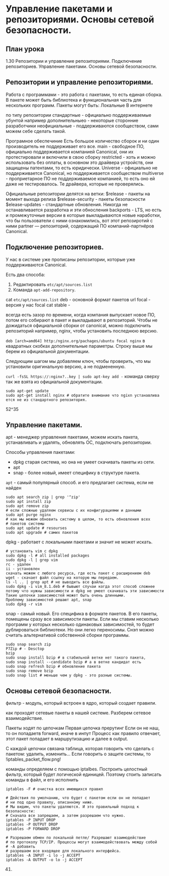 # Управление пакетами и репозиториями. Основы сетевой безопасности.

## План урока
1.30
Репозитории и управление репозиториями.
Подключение репозиториев.
Управление пакетами.
Основы сетевой безопасности.

## Репозитории и управление репозиториями.

Работа с программами - это работа с пакетами, то есть единая сборка.
В пакете может быть библиотека и функциональная часть для 
нескольких программ.
Пакеты могут быть:
Локальные 
В интернете

по типу репозитории
стандартные - официально поддерживаемые убунтой например
дополнительныео - некоторые сторонние разработчики
неофициальные - поддерживаются сообществом, сами можем себе сделать такой.

Програмное обеспечиние
Есть большое количество сборок и ни один производитель не поддерживает
его все.
main - свободное ПО, официально поддерживается компанией Canonical,
они их протестировали и включили в свою сборку
restricted - хоть и можно использовать без оплаты, в основном это
драйвера устройств, они защищены патентами, то есть юридически.
Universe - официально не поддерживается Canonical, но поддерживается
сообществом
multiverse - проприетарное ПО не поддерживаемое компанией, то есть
оно ей даже не тестировалось. Те драйвера, которые не проверялись.

Официальные репозитории делятся на ветки:
$release - пакеты на момент выхода релиза
$release-security - пакеты безопасности
$elease-updates - стандартные обновления. Никогда не останавливается
разработка и эти обносления
backports - LTS, но есть и промежуточные версии в которые выкладываются
новые наработки, что бы пользователи с ними ознакомились, вот этот
репозиротий с ними
partner — репозиторий, содержащий ПО компаний-партнёров Canonical.

## Подключение репозиториев.

У нас в системе уже прописаны репозитории, которые уже поддерживаются
Canonical.

Есть два способа:
1. Редактировать `etc/apt/sources.list`
2. Команда `apt-add-repository`.

cat `etc/apt/sources.list`
deb - основной формат пакетов
url
focal - версия у нас focal cat
stable - 

всегда есть зазор по времени, когда компания выпускает новое ПО,
потом его собирают в пакет и выкладывают в репозиторий. Чтобы не
дожидаться официальной сборки от canonical, можно подключить репозиторий
например, nginx, чтобы установить последнюю версию.

`deb [arch=amd64] http:/nginx.org/pachages/ubuntu focal nginx`
в квадратных скобках дополнительные параметры. Строку выше мы берем из
официальной документации.

Следующим шагом мы добавляем ключ, чтобы проверить, что мы установили
оригинальную версию, а не подмененную.

`curl -fsSL https://:nginx?..key | sudo apt-key add -`
команда сверху так же взята из официальной документации.

```text
sudo apt-get update
sudo apt-get install nginx # обратите внимание что ngixn устанавлива
ется не из стандартного репозитория.
```

52^35



## Управление пакетами.

apt - менеджер управления пакетами, можем искать пакета, устанавливать
и удалять, обновлять ОС, подключать репозитории.

Способы управления пакетами:
* dpkg старая система, но она не умеет скачивать пакеты из сети.
* apt
* snap - более новый, имеет специфику в структуре пакета.

`apt` - самый популярный способ. и его предлагает система, если не
найден

```text
sudo apt search zip | grep '^zip'
sudo apt install zip
sudo apt remove zip
# если сложные удаляем сервисы с их конфигурациями и данными
sudo apt purge nginx
# как мы можем обновить систему в целом, то есть обновления всех
# пакетов системы
sudo apt update # resourses
sudo apt upgrade # самих пакетов
```

dpkg - работает с локальными пакетами и значит не может искать.
```text
# установить vim с dpkg
sudo dpkg -l # all installed packages
sudo dpkg -l | grep vim
rc - удален
ii - установлен
скачать можем с любого ресурса, где есть пакет с расширением deb
wget - скачает файл ссылку на которую мы передаем.
ls -l .. | grep apt # не выводить все файлы.
sudo dpkg -i vim_8.1.deb # бывыют случаи когда этот способ сложнее
потому что нужны зависимости и dpkg не умеет скачивать эти зависимости
Такие цепочки зависимостей может быть очень длинными.
Проблему зависимостей решают apt, snap
sudo dpkg -r vim
```

snap - самый новый. Его специфика в формате пакетов. В его пакеты,
помещены сразу все зависимости пакеты. Если мы ставим несколько
программ у которых несколько одинаковых зависимостей, то будет
дублироваться библиотеки. Но они легко переносимы. Снэп можно считать
альтернативой собственной сборки программы.

```text
sudo snap search zip
P7Zip # - Desctop
bzip
sudo snap install bzip # в стабильной ветке нет такого пакета,
sudo snap install --candidate bzip # а в ветке кандидат есть
sudo snap refresh bzip # обновление пакета
sudo snap remove bzip
sudo snap list # меньше чем у dpkg - это разные системы.
```

## Основы сетевой безопасности.

фильтр - модуль, который встроен в ядро, который создает правили.

как проходят сетевые пакеты в нашей системе. Разберем сетевое взаимодействие.

Пакеты ходят по цепочкам
Первая цепочка прерутинг
Если он не наш, то он попадаетв forward, иначе в инпут
Процесс как правило отвечает, этот пакет попадает в маршрутизацию
и далее в output.

С каждой цепочки связана таблица, которая говорить что сделать с
пакетом: удалить, изменить...
Если говорить о защите системы, то 
!iptables_packet_flow.png!

команды определяем с помощью iptalbes.
Построить целостный фильтр, который будет логической единицей.
Поэтому стоить записать команды в файл, и его исполнить
```shell
iptables -F # очистка всех имеющихся правил

# Действия по умолчанию, что будет с пакетом если он не попадает
# ни под одно правилу, описанному ниже.
# Мы видим, что пакеты удаляются. И это правильный подход к безопасности:
# Сначала все запрещаем, а затем разрешаем что нужно.
iptables -P INPUT DROP
iptables -P OUTPUT DROP
iptables -P FORWARD DROP

# Разрешаем обмен по локальной петле/ Разрешают взаимодействие
# по протоколу TCP/IP. Процессы могут взаимодействовать между собой
# -A добавить
# разрешаем все входящее для локального интерфейса.
iptables -A INPUT -i lo -j ACCEPT
iptables -A OUTPUT -o lo -j ACCEPT
```

41.